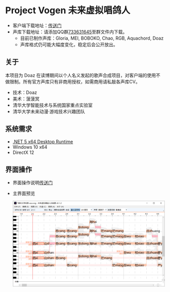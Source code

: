 # Project Vogen 未来虚拟唱鸽人

- 客户端下载地址：[传送门](https://gitee.com/aqtq314/Vogen.Client/releases)
- 声库下载地址：请添加QQ群[733631645](https://jq.qq.com/?_wv=1027&k=QPgAUFS6)至群文件内下载。
    - 目前已制作声库：Gloria, MEI, BOBOKO, Chao, RGB, Aquachord, Doaz
    - 声库格式仍可能大幅度变化，稳定后会公开放出。

## 关于

本项目为 Doaz 在读博期间以个人名义发起的歌声合成项目，对客户端的使用不做限制。所有官方声库只有非商用授权，如需商用请私敲各声库CV。

- 技术：Doaz
- 美术：菠菠冥
- 清华大学智能技术与系统国家重点实验室
- 清华大学未来动漫·游戏技术兴趣团队

## 系统需求

- [.NET 5 x64 Desktop Runtime](https://dotnet.microsoft.com/download/dotnet/5.0/runtime)
- Windows 10 x64
- DirectX 12

## 界面操作

- 界面操作说明[传送门](doc/UserInterface.md)

- 主界面预览

  ![主界面](/doc/png/screenshot-0.png)

